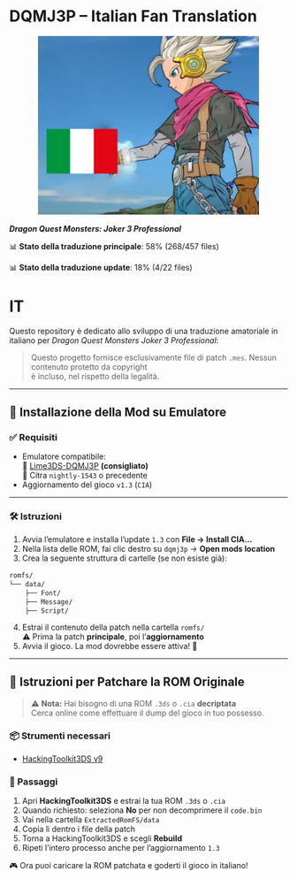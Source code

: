 # DQMJ3P – Italian Fan Translation

<p align="center">
    <img src="icon.png" alt="DQMJ3P Icon" width="400"/>
</p>

**_Dragon Quest Monsters: Joker 3 Professional_**

📊 **Stato della traduzione principale**: 58% (268/457 files)

📊 **Stato della traduzione update**: 18% (4/22 files)

# IT

Questo repository è dedicato allo sviluppo di una traduzione amatoriale in italiano per _Dragon Quest Monsters Joker 3 Professional_:

> Questo progetto fornisce esclusivamente file di patch `.mes`. Nessun contenuto protetto da copyright  
> è incluso, nel rispetto della legalità.

---

## 🧩 Installazione della Mod su Emulatore

### ✅ Requisiti

- Emulatore compatibile:  
  🔸 [Lime3DS-DQMJ3P](https://github.com/Lurpigi/lime3ds-dqmj3p) **(consigliato)**  
  🔸 Citra `nightly-1543` o precedente
- Aggiornamento del gioco `v1.3` (`CIA`)

---

### 🛠️ Istruzioni

1. Avvia l’emulatore e installa l’update `1.3` con **File → Install CIA…**
2. Nella lista delle ROM, fai clic destro su `dqmj3p` → **Open mods location**
3. Crea la seguente struttura di cartelle (se non esiste già):

```
romfs/
└── data/
    ├── Font/
    ├── Message/
    ├── Script/
```

4. Estrai il contenuto della patch nella cartella `romfs/`  
   ⚠️ Prima la patch **principale**, poi l’**aggiornamento**
5. Avvia il gioco. La mod dovrebbe essere attiva! 🎉

---

## 🧪 Istruzioni per Patchare la ROM Originale

> ⚠️ **Nota:** Hai bisogno di una ROM `.3ds` o `.cia` **decriptata**  
> Cerca online come effettuare il dump del gioco in tuo possesso.

### 📦 Strumenti necessari

- [HackingToolkit3DS v9](https://github.com/Asia81/HackingToolkit9DS/releases/tag/9)

### 🔧 Passaggi

1. Apri **HackingToolkit3DS** e estrai la tua ROM `.3ds` o `.cia`
2. Quando richiesto: seleziona **No** per non decomprimere il `code.bin`
3. Vai nella cartella `ExtractedRomFS/data`
4. Copia lì dentro i file della patch
5. Torna a HackingToolkit3DS e scegli **Rebuild**
6. Ripeti l’intero processo anche per l’aggiornamento `1.3`

🎮 Ora puoi caricare la ROM patchata e goderti il gioco in italiano!

